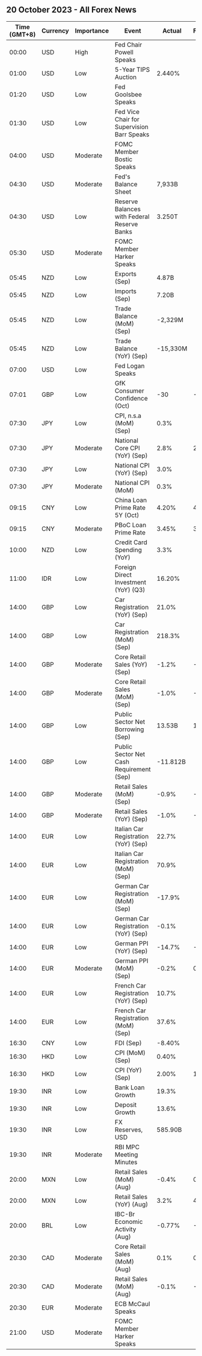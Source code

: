 ## 20 October 2023 - All Forex News

| Time (GMT+8) | Currency | Importance | Event | Actual | Forecast | Previous |
|------|----------|------------|-------|--------|----------|----------|
| 00:00 | USD | High | Fed Chair Powell Speaks |  |  |  |
| 01:00 | USD | Low | 5-Year TIPS Auction | 2.440% |  | 1.832% |
| 01:20 | USD | Low | Fed Goolsbee Speaks |  |  |  |
| 01:30 | USD | Low | Fed Vice Chair for Supervision Barr Speaks |  |  |  |
| 04:00 | USD | Moderate | FOMC Member Bostic Speaks |  |  |  |
| 04:30 | USD | Moderate | Fed's Balance Sheet | 7,933B |  | 7,952B |
| 04:30 | USD | Low | Reserve Balances with Federal Reserve Banks | 3.250T |  | 3.316T |
| 05:30 | USD | Moderate | FOMC Member Harker Speaks |  |  |  |
| 05:45 | NZD | Low | Exports (Sep) | 4.87B |  | 4.97B |
| 05:45 | NZD | Low | Imports (Sep) | 7.20B |  | 7.24B |
| 05:45 | NZD | Low | Trade Balance (MoM) (Sep) | -2,329M |  | -2,273M |
| 05:45 | NZD | Low | Trade Balance (YoY) (Sep) | -15,330M |  | -15,520M |
| 07:00 | USD | Low | Fed Logan Speaks |  |  |  |
| 07:01 | GBP | Low | GfK Consumer Confidence (Oct) | -30 | -20 | -21 |
| 07:30 | JPY | Low | CPI, n.s.a (MoM) (Sep) | 0.3% |  | 0.3% |
| 07:30 | JPY | Moderate | National Core CPI (YoY) (Sep) | 2.8% | 2.7% | 3.1% |
| 07:30 | JPY | Low | National CPI (YoY) (Sep) | 3.0% |  | 3.2% |
| 07:30 | JPY | Moderate | National CPI (MoM) | 0.3% |  | 0.2% |
| 09:15 | CNY | Low | China Loan Prime Rate 5Y (Oct) | 4.20% | 4.20% | 4.20% |
| 09:15 | CNY | Moderate | PBoC Loan Prime Rate | 3.45% | 3.45% | 3.45% |
| 10:00 | NZD | Low | Credit Card Spending (YoY) | 3.3% |  | 4.3% |
| 11:00 | IDR | Low | Foreign Direct Investment (YoY) (Q3) | 16.20% |  | 14.20% |
| 14:00 | GBP | Low | Car Registration (YoY) (Sep) | 21.0% |  | 24.4% |
| 14:00 | GBP | Low | Car Registration (MoM) (Sep) | 218.3% |  | -40.5% |
| 14:00 | GBP | Moderate | Core Retail Sales (YoY) (Sep) | -1.2% | -0.2% | -1.3% |
| 14:00 | GBP | Moderate | Core Retail Sales (MoM) (Sep) | -1.0% | -0.4% | 0.6% |
| 14:00 | GBP | Low | Public Sector Net Borrowing (Sep) | 13.53B | 17.60B | 10.58B |
| 14:00 | GBP | Low | Public Sector Net Cash Requirement (Sep) | -11.812B |  | 1.514B |
| 14:00 | GBP | Moderate | Retail Sales (MoM) (Sep) | -0.9% | -0.2% | 0.4% |
| 14:00 | GBP | Moderate | Retail Sales (YoY) (Sep) | -1.0% | -0.1% | -1.3% |
| 14:00 | EUR | Low | Italian Car Registration (YoY) (Sep) | 22.7% |  | 11.9% |
| 14:00 | EUR | Low | Italian Car Registration (MoM) (Sep) | 70.9% |  | -33.1% |
| 14:00 | EUR | Low | German Car Registration (MoM) (Sep) | -17.9% |  | 12.4% |
| 14:00 | EUR | Low | German Car Registration (YoY) (Sep) | -0.1% |  | 37.3% |
| 14:00 | EUR | Low | German PPI (YoY) (Sep) | -14.7% | -14.2% | -12.6% |
| 14:00 | EUR | Moderate | German PPI (MoM) (Sep) | -0.2% | 0.4% | 0.3% |
| 14:00 | EUR | Low | French Car Registration (YoY) (Sep) | 10.7% |  | 24.3% |
| 14:00 | EUR | Low | French Car Registration (MoM) (Sep) | 37.6% |  | -11.9% |
| 16:30 | CNY | Low | FDI (Sep) | -8.40% |  | -5.10% |
| 16:30 | HKD | Low | CPI (MoM) (Sep) | 0.40% |  | 0.00% |
| 16:30 | HKD | Low | CPI (YoY) (Sep) | 2.00% | 1.80% | 1.80% |
| 19:30 | INR | Low | Bank Loan Growth | 19.3% |  | 20.0% |
| 19:30 | INR | Low | Deposit Growth | 13.6% |  | 13.2% |
| 19:30 | INR | Low | FX Reserves, USD | 585.90B |  | 584.74B |
| 19:30 | INR | Moderate | RBI MPC Meeting Minutes |  |  |  |
| 20:00 | MXN | Low | Retail Sales (MoM) (Aug) | -0.4% | 0.0% | 0.2% |
| 20:00 | MXN | Low | Retail Sales (YoY) (Aug) | 3.2% | 4.4% | 5.1% |
| 20:00 | BRL | Low | IBC-Br Economic Activity (Aug) | -0.77% | -0.30% | 0.42% |
| 20:30 | CAD | Moderate | Core Retail Sales (MoM) (Aug) | 0.1% | 0.0% | 1.1% |
| 20:30 | CAD | Moderate | Retail Sales (MoM) (Aug) | -0.1% | -0.3% | 0.4% |
| 20:30 | EUR | Moderate | ECB McCaul Speaks |  |  |  |
| 21:00 | USD | Moderate | FOMC Member Harker Speaks |  |  |  |

